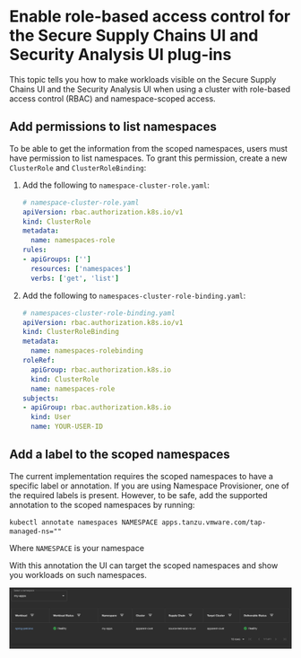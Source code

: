 # Enable role-based access control for the Secure Supply Chains UI and Security Analysis UI plug-ins

This topic tells you how to make workloads visible on the Secure Supply Chains UI and the
Security Analysis UI when using a cluster with role-based access control (RBAC) and namespace-scoped
access.

## <a id="add-permissions"></a> Add permissions to list namespaces

To be able to get the information from the scoped namespaces, users must have permission to list
namespaces. To grant this permission, create a new `ClusterRole` and `ClusterRoleBinding`:

1. Add the following to `namespace-cluster-role.yaml`:

    ```yaml
    # namespace-cluster-role.yaml
    apiVersion: rbac.authorization.k8s.io/v1
    kind: ClusterRole
    metadata:
      name: namespaces-role
    rules:
    - apiGroups: ['']
      resources: ['namespaces']
      verbs: ['get', 'list']
    ```

2. Add the following to `namespaces-cluster-role-binding.yaml`:

    ```yaml
    # namespaces-cluster-role-binding.yaml
    apiVersion: rbac.authorization.k8s.io/v1
    kind: ClusterRoleBinding
    metadata:
      name: namespaces-rolebinding
    roleRef:
      apiGroup: rbac.authorization.k8s.io
      kind: ClusterRole
      name: namespaces-role
    subjects:
    - apiGroup: rbac.authorization.k8s.io
      kind: User
      name: YOUR-USER-ID
    ```

## <a id="add-label"></a> Add a label to the scoped namespaces

The current implementation requires the scoped namespaces to have a specific label or annotation.
If you are using Namespace Provisioner, one of the required labels is present.
However, to be safe, add the supported annotation to the scoped namespaces by running:

```console
kubectl annotate namespaces NAMESPACE apps.tanzu.vmware.com/tap-managed-ns=""
```

Where `NAMESPACE` is your namespace

With this annotation the UI can target the scoped namespaces and show you workloads on such
namespaces.

![Tanzu Developer Portal showing that role-based access control is enabled on the Secure Supply Chains UI and Security Analysis UI plug-ins.](../images/rbac-on-ssc-and-sagui-plugins.png)